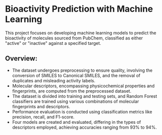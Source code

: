 # Bioactivity Prediction with Machine Learning

This project focuses on developing machine learning models to predict the bioactivity of molecules sourced from PubChem, classified as either "active" or "inactive" against a specified target. 

## Overview:
- The dataset undergoes preprocessing to ensure quality, involving the conversion of SMILES to Canonical SMILES, and the removal of duplicates and misleading activity labels.
- Molecular descriptors, encompassing physicochemical properties and fingerprints, are computed from the preprocessed dataset.
- The dataset is divided into training and testing sets, and Random Forest classifiers are trained using various combinations of molecular fingerprints and descriptors.
- Performance evaluation is conducted using classification metrics like precision, recall, and F1-score.
- Four models are created and evaluated, differing in the types of descriptors employed, achieving accuracies ranging from 93% to 94%.
